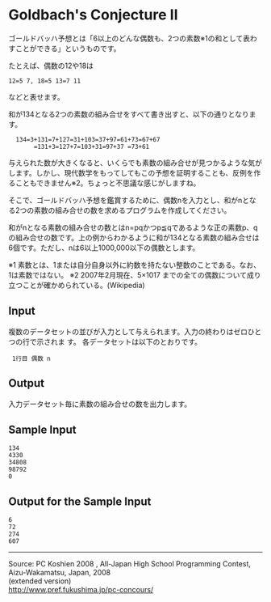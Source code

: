 # Goldbach's Conjecture II

ゴールドバッハ予想とは「6以上のどんな偶数も、2つの素数※1の和として表わすことができる」というものです。

たとえば、偶数の12や18は

    12=5 7, 18=5 13=7 11

などと表せます。

和が134となる2つの素数の組み合せをすべて書き出すと、以下の通りとなります。

      134=3+131=7+127=31+103=37+97=61+73=67+67
           =131+3=127+7=103+31=97+37 =73+61

与えられた数が大きくなると、いくらでも素数の組み合せが見つかるような気がします。しかし、現代数学をもってしてもこの予想を証明することも、反例を作ることもできません※2。ちょっと不思議な感じがしますね。

そこで、ゴールドバッハ予想を鑑賞するために、偶数nを入力とし、和がnとなる2つの素数の組み合せの数を求めるプログラムを作成してください。

和がnとなる素数の組み合せの数とはn=pqかつp≦qであるような正の素数p、qの組み合せの数です。上の例からわかるように和が134となる素数の組み合せは6個です。ただし、nは6以上1000,000以下の偶数とします。

※1 素数とは、1または自分自身以外に約数を持たない整数のことである。なお、1は素数ではない。
※2 2007年2月現在、5×1017 までの全ての偶数について成り立つことが確かめられている。(Wikipedia)

## Input

複数のデータセットの並びが入力として与えられます。入力の終わりはゼロひとつの行で示されま す。 各データセットは以下のとおりです。

     1行目 偶数 n

## Output

入力データセット毎に素数の組み合せの数を出力します。

## Sample Input

    134
    4330
    34808
    98792
    0

## Output for the Sample Input

    6
    72
    274
    607

* * *

Source: PC Koshien 2008 , All-Japan High School Programming Contest, Aizu-Wakamatsu, Japan, 2008   
(extended version)   
<http://www.pref.fukushima.jp/pc-concours/>
